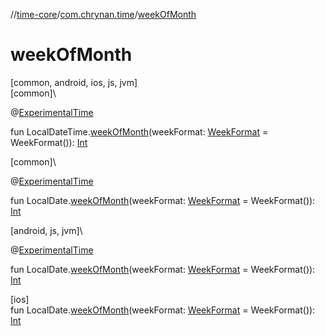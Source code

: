 //[time-core](../../index.md)/[com.chrynan.time](index.md)/[weekOfMonth](week-of-month.md)

# weekOfMonth

[common, android, ios, js, jvm]\
[common]\

@[ExperimentalTime](https://kotlinlang.org/api/latest/jvm/stdlib/kotlin.time/-experimental-time/index.html)

fun LocalDateTime.[weekOfMonth](week-of-month.md)(weekFormat: [WeekFormat](-week-format/index.md) = WeekFormat()): [Int](https://kotlinlang.org/api/latest/jvm/stdlib/kotlin/-int/index.html)

[common]\

@[ExperimentalTime](https://kotlinlang.org/api/latest/jvm/stdlib/kotlin.time/-experimental-time/index.html)

fun LocalDate.[weekOfMonth](week-of-month.md)(weekFormat: [WeekFormat](-week-format/index.md) = WeekFormat()): [Int](https://kotlinlang.org/api/latest/jvm/stdlib/kotlin/-int/index.html)

[android, js, jvm]\

@[ExperimentalTime](https://kotlinlang.org/api/latest/jvm/stdlib/kotlin.time/-experimental-time/index.html)

fun LocalDate.[weekOfMonth](week-of-month.md)(weekFormat: [WeekFormat](../../../time-core/time-core/com.chrynan.time/-week-format/index.md) = WeekFormat()): [Int](https://kotlinlang.org/api/latest/jvm/stdlib/kotlin/-int/index.html)

[ios]\
fun LocalDate.[weekOfMonth](week-of-month.md)(weekFormat: [WeekFormat](../../../time-core/time-core/com.chrynan.time/-week-format/index.md) = WeekFormat()): [Int](https://kotlinlang.org/api/latest/jvm/stdlib/kotlin/-int/index.html)
